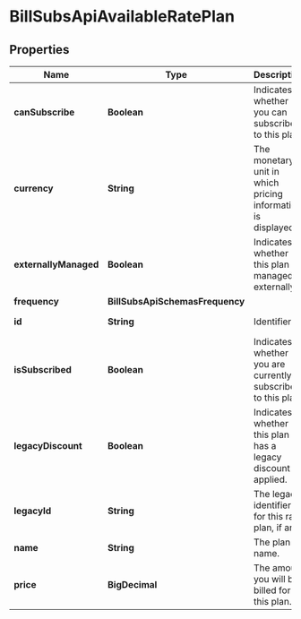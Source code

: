 

# BillSubsApiAvailableRatePlan


## Properties

| Name | Type | Description | Notes |
|------------ | ------------- | ------------- | -------------|
|**canSubscribe** | **Boolean** | Indicates whether you can subscribe to this plan. |  [optional] |
|**currency** | **String** | The monetary unit in which pricing information is displayed. |  [optional] [readonly] |
|**externallyManaged** | **Boolean** | Indicates whether this plan is managed externally. |  [optional] |
|**frequency** | **BillSubsApiSchemasFrequency** |  |  [optional] |
|**id** | **String** | Identifier |  [optional] [readonly] |
|**isSubscribed** | **Boolean** | Indicates whether you are currently subscribed to this plan. |  [optional] |
|**legacyDiscount** | **Boolean** | Indicates whether this plan has a legacy discount applied. |  [optional] |
|**legacyId** | **String** | The legacy identifier for this rate plan, if any. |  [optional] [readonly] |
|**name** | **String** | The plan name. |  [optional] [readonly] |
|**price** | **BigDecimal** | The amount you will be billed for this plan. |  [optional] |



